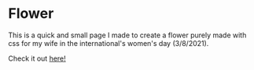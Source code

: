 # Flower
This is a quick and small page I made to create a flower purely made with css for my wife in the international's women's day (3/8/2021).

Check it out [here!](https://onixfang.github.io/flower/)
